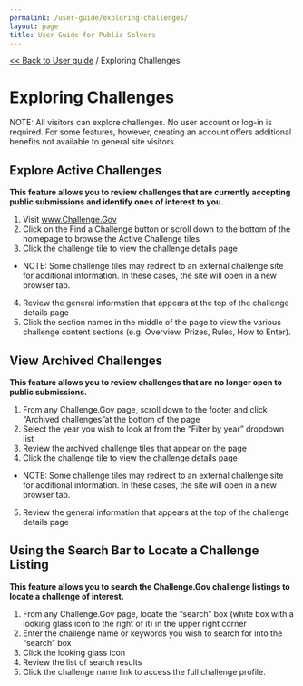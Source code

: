 ```yaml
---
permalink: /user-guide/exploring-challenges/
layout: page
title: User Guide for Public Solvers
---
```

<a href="{{ site.baseurl }}/user-guide/"> << Back to User guide</a> / Exploring Challenges

# Exploring Challenges

NOTE: All visitors can explore challenges. No user account or log-in is required. For some features, however, creating an account offers additional benefits not available to general site visitors.

## Explore Active Challenges

**This feature allows you to review challenges that are currently accepting public submissions and identify ones of interest to you.**

1. Visit www.Challenge.Gov
2. Click on the Find a Challenge button or scroll down to the bottom of the homepage to browse the Active Challenge tiles
3. Click the challenge tile to view the challenge details page
- NOTE:  Some challenge tiles may redirect to an external challenge site for additional information.  In these cases, the site will open in a new browser tab.
4. Review the general information that appears at the top of the challenge details page
5. Click the section names in the middle of the page to view the various challenge content sections (e.g. Overview, Prizes, Rules, How to Enter).

## View Archived Challenges<a name="view-archived-challenges">

**This feature allows you to review challenges that are no longer open to public submissions.**

1. From any Challenge.Gov page, scroll down to the footer and click “Archived challenges”at the bottom of the page
2. Select the year you wish to look at from the “Filter by year” dropdown list
3. Review the archived challenge tiles that appear on the page
4. Click the challenge tile to view the challenge details page
- NOTE:  Some challenge tiles may redirect to an external challenge site for additional information.  In these cases, the site will open in a new browser tab.
5. Review the general information that appears at the top of the challenge details page


## Using the Search Bar to Locate a Challenge Listing<a name="using-search-bar">

**This feature allows you to search the Challenge.Gov challenge listings to locate a challenge of interest.**

1. From any Challenge.Gov page, locate the “search” box (white box with a looking glass icon to the right of it) in the upper right corner
2. Enter the challenge name or keywords you wish to search for into the “search” box
3. Click the looking glass icon
4. Review the list of search results
5. Click the challenge name link to access the full challenge profile.
